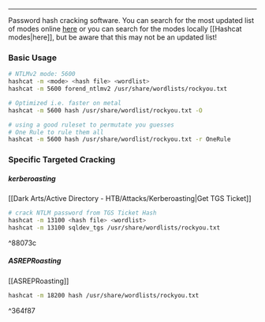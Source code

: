 -- -
Password hash cracking software. You can search for the most updated list of modes online [here](https://hashcat.net/wiki/doku.php?id=example_hashes) or you can search for the modes locally [[Hashcat modes|here]], but be aware that this may not be an updated list!
### Basic Usage
```bash
# NTLMv2 mode: 5600
hashcat -m <mode> <hash file> <wordlist> 
hashcat -m 5600 forend_ntlmv2 /usr/share/wordlists/rockyou.txt 

# Optimized i.e. faster on metal
hashcat -m 5600 hash /usr/share/wordlist/rockyou.txt -O

# using a good ruleset to permutate you guesses
# One Rule to rule them all
hashcat -m 5600 hash /usr/share/wordlist/rockyou.txt -r OneRule
```
### Specific Targeted Cracking
##### kerberoasting
[[Dark Arts/Active Directory - HTB/Attacks/Kerberoasting|Get TGS Ticket]]
```bash
# crack NTLM password from TGS Ticket Hash
hashcat -m 13100 <hash file> <wordlist>
hashcat -m 13100 sqldev_tgs /usr/share/wordlists/rockyou.txt
``` 

^88073c

##### ASREPRoasting
[[ASREPRoasting]]
```bash
hashcat -m 18200 hash /usr/share/wordlists/rockyou.txt
```

^364f87
